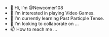 - 👋 Hi, I’m @Newcomer108
- 👀 I’m interested in playing Video Games.
- 🌱 I’m currently learning Past Particple Tense.
- 💞️ I’m looking to collaborate on ...
- 📫 How to reach me ...

<!---
Newcomer108/Newcomer108 is a ✨ special ✨ repository because its `README.md` (this file) appears on your GitHub profile.
You can click the Preview link to take a look at your changes.
--->
